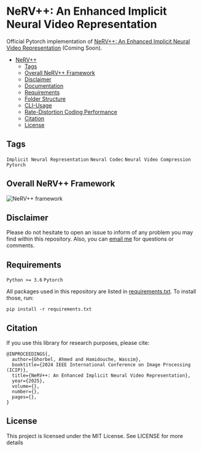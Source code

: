# NeRV++: An Enhanced Implicit Neural Video Representation
Official Pytorch implementation of [NeRV++: An Enhanced Implicit Neural Video Representation](https://ieeexplore.ieee.org/document/) (Coming Soon). 

* [NeRV++](#nerv++)
  * [Tags](#tags)
  * [Overall NeRV++ Framework](#overall-nerv++-framework)
  * [Disclaimer](#disclaimer)
  * [Documentation](#documentation)
  * [Requirements](#requirements)
  * [Folder Structure](#folder-structure)
  * [CLI-Usage](#cli-usage)
  * [Rate-Distortion Coding Performance](#rate-distortion-coding-performance)
  * [Citation](#citation)
  * [License](#license)
    
<!-- /code_chunk_output -->

## Tags
<code>Implicit Neural Representation</code> <code>Neural Codec</code> <code>Neural Video Compression</code> <code>Pytorch</code>

## Overall NeRV++ Framework
![NeRV++ framework](https://github.com/ahmedgh970/NeRV++/blob/main/figures/NeRV++.png)

## Disclaimer
Please do not hesitate to open an issue to inform of any problem you may find within this repository. Also, you can [email me](mailto:ahmed.ghorbel888@gmail.com?subject=[GitHub]) for questions or comments. 

## Requirements
<code>Python >= 3.6</code> <code>Pytorch</code>

All packages used in this repository are listed in [requirements.txt](https://github.com/ahmedgh970/NeRV++/blob/main/requirements.txt).
To install those, run:
```
pip install -r requirements.txt
```


## Citation
If you use this library for research purposes, please cite:
```
@INPROCEEDINGS{,
  author={Ghorbel, Ahmed and Hamidouche, Wassim},
  booktitle={2024 IEEE International Conference on Image Processing (ICIP)}, 
  title={NeRV++: An Enhanced Implicit Neural Video Representation}, 
  year={2025},
  volume={},
  number={},
  pages={},
}

```

## License
This project is licensed under the MIT License. See LICENSE for more details

